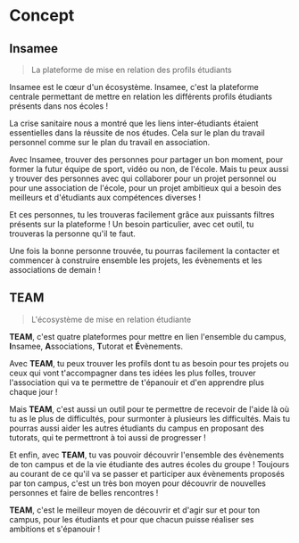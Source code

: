 # Concept

## Insamee

> La plateforme de mise en relation des profils étudiants

Insamee est le cœur d'un écosystème. Insamee, c'est la plateforme centrale permettant de mettre en relation les différents profils étudiants présents dans nos écoles !

La crise sanitaire nous a montré que les liens inter-étudiants étaient essentielles dans la réussite de nos études. Cela sur le plan du travail personnel comme sur le plan du travail en association.

Avec Insamee, trouver des personnes pour partager un bon moment, pour former la futur équipe de sport, vidéo ou non, de l'école. Mais tu peux aussi y trouver des personnes avec qui collaborer pour un projet personnel ou pour une association de l'école, pour un projet ambitieux qui a besoin des meilleurs et d'étudiants aux compétences diverses !

Et ces personnes, tu les trouveras facilement grâce aux puissants filtres présents sur la plateforme ! Un besoin particulier, avec cet outil, tu trouveras la personne qu'il te faut.

Une fois la bonne personne trouvée, tu pourras facilement la contacter et commencer à construire ensemble les projets, les évènements et les associations de demain !

## TEAM

> L'écosystème de mise en relation étudiante

**TEAM**, c'est quatre plateformes pour mettre en lien l'ensemble du campus, **I**nsamee, **A**ssociations, **T**utorat et **É**vènements.

Avec **TEAM**, tu peux trouver les profils dont tu as besoin pour tes projets ou ceux qui vont t'accompagner dans tes idées les plus folles, trouver l'association qui va te permettre de t'épanouir et d'en apprendre plus chaque jour !

Mais **TEAM**, c'est aussi un outil pour te permettre de recevoir de l'aide là où tu as le plus de difficultés, pour surmonter à plusieurs les difficultés. Mais tu pourras aussi aider les autres étudiants du campus en proposant des tutorats, qui te permettront à toi aussi de progresser !

Et enfin, avec **TEAM**, tu vas pouvoir découvrir l'ensemble des évènements de ton campus et de la vie étudiante des autres écoles du groupe ! Toujours au courant de ce qu'il va se passer et participer aux évènements proposés par ton campus, c'est un très bon moyen pour découvrir de nouvelles personnes et faire de belles rencontres !

**TEAM**, c'est le meilleur moyen de découvrir et d'agir sur et pour ton campus, pour les étudiants et pour que chacun puisse réaliser ses ambitions et s'épanouir !
